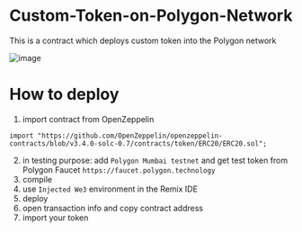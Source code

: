 # Custom-Token-on-Polygon-Network
This is a contract which deploys custom token into the Polygon network

![image](https://user-images.githubusercontent.com/46632676/152733400-731a53c4-ed6b-42c6-9338-45d70c15506e.png)

# How to deploy

1. import contract from OpenZeppelin
```
import "https://github.com/OpenZeppelin/openzeppelin-contracts/blob/v3.4.0-solc-0.7/contracts/token/ERC20/ERC20.sol";
```
2. in testing purpose: add ```Polygon Mumbai testnet``` and get test token from Polygon Faucet ```https://faucet.polygon.technology```
3. compile
4. use ```Injected We3``` environment in the Remix IDE
5. deploy
6. open transaction info and copy contract address
7. import your token




